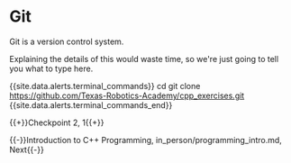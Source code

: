 # Git

Git is a version control system.

Explaining the details of this would waste time, so we're just going to tell you what to type here.


{{site.data.alerts.terminal_commands}}
cd
git clone https://github.com/Texas-Robotics-Academy/cpp_exercises.git
{{site.data.alerts.terminal_commands_end}}

{{+}}Checkpoint 2, 1{{+}}

{{-}}Introduction to C++ Programming, in_person/programming_intro.md, Next{{-}}
